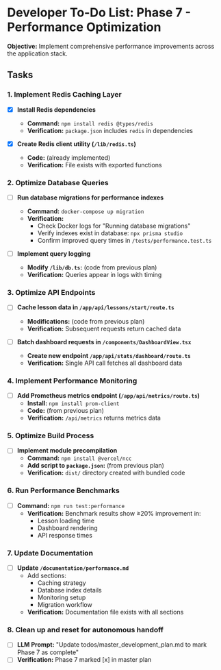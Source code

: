 # Developer To-Do List: Phase 7 - Performance Optimization

**Objective:** Implement comprehensive performance improvements across the application stack.

## Tasks

### 1. Implement Redis Caching Layer
- [x] **Install Redis dependencies**
  - **Command:** `npm install redis @types/redis`
  - **Verification:** `package.json` includes `redis` in dependencies

- [x] **Create Redis client utility (`/lib/redis.ts`)**
  - **Code:** (already implemented)
  - **Verification:** File exists with exported functions

### 2. Optimize Database Queries
- [ ] **Run database migrations for performance indexes**
  - **Command:** `docker-compose up migration`
  - **Verification:**
    - Check Docker logs for "Running database migrations"
    - Verify indexes exist in database: `npx prisma studio`
    - Confirm improved query times in `/tests/performance.test.ts`

- [ ] **Implement query logging**
  - **Modify `/lib/db.ts`:** (code from previous plan)
  - **Verification:** Queries appear in logs with timing

### 3. Optimize API Endpoints
- [ ] **Cache lesson data in `/app/api/lessons/start/route.ts`**
  - **Modifications:** (code from previous plan)
  - **Verification:** Subsequent requests return cached data

- [ ] **Batch dashboard requests in `/components/DashboardView.tsx`**
  - **Create new endpoint `/app/api/stats/dashboard/route.ts`**
  - **Verification:** Single API call fetches all dashboard data

### 4. Implement Performance Monitoring
- [ ] **Add Prometheus metrics endpoint (`/app/api/metrics/route.ts`)**
  - **Install:** `npm install prom-client`
  - **Code:** (from previous plan)
  - **Verification:** `/api/metrics` returns metrics data

### 5. Optimize Build Process
- [ ] **Implement module precompilation**
  - **Command:** `npm install @vercel/ncc`
  - **Add script to `package.json`:** (from previous plan)
  - **Verification:** `dist/` directory created with bundled code

### 6. Run Performance Benchmarks
- [ ] **Command:** `npm run test:performance`
  - **Verification:** Benchmark results show ≥20% improvement in:
    - Lesson loading time
    - Dashboard rendering
    - API response times

### 7. Update Documentation
- [ ] **Update `/documentation/performance.md`**
  - Add sections:
    - Caching strategy
    - Database index details
    - Monitoring setup
    - Migration workflow
  - **Verification:** Documentation file exists with all sections

### 8. Clean up and reset for autonomous handoff
- [ ] **LLM Prompt:** "Update todos/master_development_plan.md to mark Phase 7 as complete"
- [ ] **Verification:** Phase 7 marked [x] in master plan